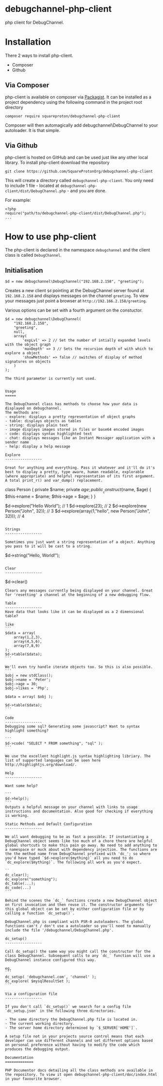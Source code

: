 debugchannel-php-client
=======================

php client for DebugChannel.

Installation
============

There 2 ways to install php-client.
- Composer
- Github

Via Composer
------------

php-client is available on composer via [Packagist](https://packagist.org/).
It can be installed as a project dependency using the following command in the project root directory
```
composer require squareproton/debugchannel-php-client
```

Composer will then automagically add debugchannel\DebugChannel to your autoloader. It is that simple.


Via Github
----------

php-client is hosted on GitHub and can be used just like any other local library.
To install php-client download the repository
```
git clone https://github.com/SquareProtonOrg/debugchannel-php-client
```
This will create a directory called `debugchannel-php-client`. You only need to include 1 file - located at `debugchannel-php-client/dist/DebugChannel.php` - and you are done.

For example:
```
<?php
require("path/to/debugchannel-php-client/dist/DebugChannel.php");
...
```

How to use php-client
=====================

The php-client is declared in the namespace `debugchannel` and the client class is called `DebugChannel`.

Initialisation
--------------

```
$d = new debugchannel\DebugChannel("192.168.2.158", "greeting");
```
Creates a new client `$d` pointing at the DebugChannel server found at `192.168.2.158` and displays messages on the channel `greeting`. To view your messages just point a browser at `http://192.166.2.158/greeting`.

Various options can be set with a fourth argument on the constuctor.

```
$d = new debugchannel\DebugChannel(
    "192.168.2.158",
    "greeting",
    null,
    array(
        'expLvl' => 2 // Set the number of intially expanded levels with the object graph
        'maxDepth' => 3 // Sets the recursion depth of with which to explore a object
        'showMethods' => false // switches of display of method signatures on objects
    )
);

The third parameter is currently not used.


Usage
=====

The DebugChannel class has methods to choose how your data is displayed on debugchannel.
The methods are:
- explore: displays a pretty representation of object graphs
- table: displays objects as tables
- string: displays plain text
- image displays images stored in files or base64 encoded images
- code: displays syntax highlighted text
- chat: displays messages like an Instant Messager application with a sender name
- help: display a help message

Explore
-----------------

Great for anything and everything. Pass it whatever and it'll do it's best to display a pretty, type aware, human readable, explorable (where appropriate) and helpful representation of its first argument. A total print_r() and var_dump() replacement.
```
class Person {
  private $name; private $age;
  public __construct($name, $age) {
    $this->name = $name;
    $this->age = $age;
  }
}

$d->explore("Hello World"); // 1
$d->explore(23); // 2
$d->explore(new Person("John", 32)); // 3
$d->explore(array(1,"hello", new Person("John", 32))); // 4
```

Strings
-----------------

Sometimes you just want a string representation of a object. Anything you pass to it will be cast to a string.

```
$d->string("Hello, World!");
```

Clear
-----------------
```
$d->clear()
````
Clears any messages currently being displayed on your channel. Great for 'resetting' a channel at the beginning of a new debugging flow.

Table
-----------------
Have data that looks like it can be displayed as a 2 dimensional table?

like
```
$data = array(
    array(1,2,3),
    array(4,5,6),
    array(7,8,9)
);
$d->table($data);
```

We'll even try handle iterate objects too. So this is also possible.
```
$obj = new stdClass();
$obj->name = 'Peter';
$obj->age = 30;
$obj->likes = 'Php';

$data = array( $obj );

$d->table($data);
```

Code
-----------------
Debugging some sql? Generating some javascript? Want to syntax highlight something?

```
$d->code( "SELECT * FROM something", "sql" );
```

We use the excellent highlight.js syntax highlighting libriary. The list of supported languages can be seen here http://highlightjs.org/download/.

Help
-----------------

Want some help?

```
$d->help();
```
Outputs a helpful message on your channel with links to usage instructions and documentation. Also good for checking if everything is working.

Static Methods and Default Configuration
-----------------

We all want debugging to be as fast a possible. If instantiating a DebugChannel object seems like too much of a chore there are helpful global shortcuts to make this pain go away. No need to add anything to a namespace or muck about with dependency injection. The functions are the the method name from DebugChannel prefixed with 'dc_'; so where you'd have typed `$d->explore($mything)` all you need to do `dc_explore($mything)`. The following all work as you'd expect.

``
dc_clear();
dc_explore("something");
dc_table(...);
dc_code(...)
```

Behind the scenes the `dc_` functions create a new DebugChannel object on first invocation and then reuse it. The constructor arguments for this global object can be set by either configuration file or by calling a function `dc_setup()`.

DebugChannel.php is compliant with PSR-0 autoloaders. The global functions can't / don't use a autoloader so you'll need to manually include the file '/debugchannel/DebugChannel.php'.

dc_setup()
-----------------

Call dc_setup() the same way you might call the constructor for the class DebugChannel. Subsequent calls to any `dc_` function will use a DebugChannel instance configured this way.

eg,
```
dc_setup( 'debugchannel.com', 'channel' );
dc_explore( $mysqlResultSet );
```

Via a configuration file
-----------------

If you don't call `dc_setup()` we search for a config file `dc_setup.json` in the following three directories.

- The same directory the DebugChannel.php file is located in.
- The current working directory.
- The server home directory determined by `$_SERVER['HOME']`.

A setup file not in your projects source control means that each developer can use different channels and set different options based on personal preference without having to modify the code which produces the debugging output.

Documentation
=============

PHP Documentor docs detailing all the class methods are available in the repository. To view it open debugchannel-php-client/doc/index.html in your favourite browser.

